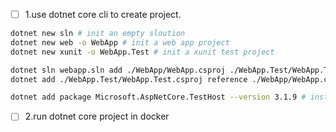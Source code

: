 - [ ] 1.use dotnet core cli to create project.

```bash
dotnet new sln # init an empty sloution
dotnet new web -o WebApp # init a web app project
dotnet new xunit -o WebApp.Test # init a xunit test project

dotnet sln webapp.sln add ./WebApp/WebApp.csproj ./WebApp.Test/WebApp.Test.csproj # add these prject to empty sloution
dotnet add ./WebApp.Test/WebApp.Test.csproj reference ./WebApp/WebApp.csproj # add reference to WebApp project

dotnet add package Microsoft.AspNetCore.TestHost --version 3.1.9 # install TestServer for testing
```

- [ ] 2.run dotnet core project in docker
